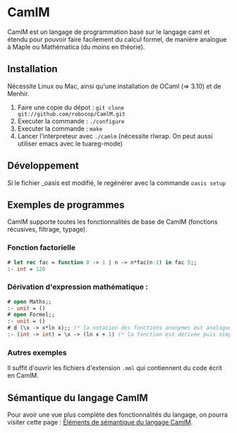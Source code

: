 # CamlM

CamlM est un langage de programmation basé sur le langage caml et étendu pour pouvoir faire facilement du calcul formel, de manière analogue à Maple ou Mathématica (du moins en théorie).

## Installation

Nécessite Linux ou Mac, ainsi qu'une installation de OCaml (=> 3.10) et de Menhir.

1. Faire une copie du dépot : `git clone git://github.com/robocop/CamlM.git`
2. Executer la commande : `./configure`
3. Executer la commande : `make`
4. Lancer l'interpreteur avec `./camlm` (nécessite rlwrap. On peut aussi utiliser emacs avec le tuareg-mode)

## Développement

Si le fichier \_oasis est modifié, le regénérer avec la commande `oasis setup`

## Exemples de programmes

CamlM supporte toutes les fonctionnalités de base de CamlM (fonctions récusives, filtrage, typage).

### Fonction factorielle
```Ocaml
# let rec fac = function 0 -> 1 | n -> n*fac(n-1) in fac 5;;
:- int = 120
```

### Dérivation d'expression mathématique : 

```Ocaml
# open Maths;;
:- unit = ()
# open Formel;;
:- unit = ()
# d (\x -> x*ln x);; (* la notation des fonctions anonymes est analogue à celle utilisée dans Haskell : \x -> f x *)
:- (int -> int) = \x -> (ln x + 1) (* la fonction est dérivée puis simplifiée automatiquement grâce à la fonction d présente dans maths.mml *)
```

### Autres exemples

Il suffit d'ouvrir les fichiers d'extension `.mml` qui contiennent du code écrit en CamlM.

## Sémantique du langage CamlM

Pour avoir une vue plus complète des fonctionnalités du langage, on pourra visiter cette page : [Éléments de sémantique du langage CamlM](https://github.com/robocop/CamlM/wiki/%C3%89l%C3%A9ments-de-s%C3%A9mantique-du-langage-CamlM). 
